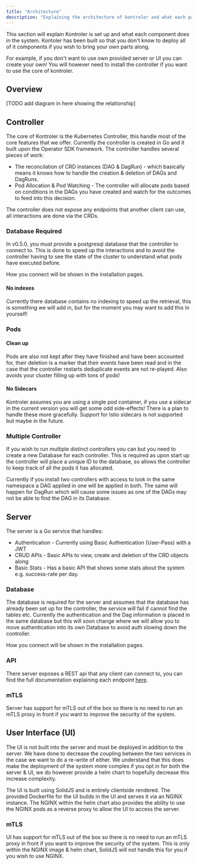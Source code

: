 ```yaml
---
title: "Architecture"
description: "Explaining the architecture of kontroler and what each part does"
---
```


This section will explain Kontroler is set up and what each component does in the system. Kontoler has been built so that you don't know to deploy all of it components if you wish to bring your own parts along.

For example, if you don't want to use own provided server or UI you can create your own! You will however need to install the controller if you want to use the core of kontroler.

## Overview

[TODO add diagram in here showing the relationship]

## Controller

The core of Kontroler is the Kubernetes Controller, this handle most of the core features that we offer. Currently the controller is created in Go and it built upon the Operator SDK framework. The controller handles several pieces of work:

* The reconcilation of CRD instances (DAG & DagRun) - which basically means it knows how to handle the creation & deletion of DAGs and DagRuns.
* Pod Allocation & Pod Watching - The controller will allocate pods based on conditions in the DAGs you have created and watch for the outcomes to feed into this decision.

The controller does not expose any endpoints that another client can use, all interactions are done via the CRDs. 

### Database Required

In v0.5.0, you must provide a postgresql database that the controller to connect to. This is done to speed up the interactions and to avoid the controller having to see the state of the cluster to understand what pods have executed before. 

How you connect will be shown in the installation pages.

#### No indexes

Currently there database contains no indexing to speed up the retrieval, this is something we will add in, but for the moment you may want to add this in yourself!

### Pods

#### Clean up

Pods are also not kept after they have finished and have been accounted for, their deletion is a marker that their events have been read and in the case that the controller restarts deduplicate events are not re-played. Also avoids your cluster filling up with tons of pods!

#### No Sidecars

Kontroler assumes you are using a single pod container, if you use a sidecar in the current version you will get some odd side-effects! There is a plan to handle these more gracefully. Support for Istio sidecars is not supported but maybe in the future.

### Multiple Controller

If you wish to run multiple distinct controllers you can but you need to create a new Database for each controller. This is required as upon start up the controller will place a unique ID to the database, so allows the controller to keep track of all the pods it has allocated.

Currently if you install two controllers with access to look in the same namespace a DAG applied in one will be applied in both. The same will happen for DagRun which will cause some issues as one of the DAGs may not be able to find the DAG in its Database.


## Server

The server is a Go service that handles:

* Authentication - Currently using Basic Authentication (User-Pass) with a JWT
* CRUD APIs - Basic APIs to view, create and deletion of the CRD objects along
* Basic Stats - Has a basic API that shows some stats about the system e.g. success-rate per day.


### Database

The database is required for the server and assumes that the database has already been set up for the controller, the service will fail if cannot find the tables etc. Currently the authentication and the Dag information is placed in the same database but this will soon change where we will allow you to move authentication into its own Database to avoid auth slowing down the controller.

How you connect will be shown in the installation pages.

### API

There server exposes a REST api that any client can connect to, you can find the full documentation explaining each endpoint [here]().

### mTLS

Server has support for mTLS out of the box so there is no need to run an mTLS proxy in front if you want to improve the security of the system.


## User Interface (UI)

The UI is not built into the server and must be deployed in addition to the server. We have done to decrease the coupling between the two services in the case we want to do a re-write of either. We understand that this does make the deployment of the system more complex if you opt in for both the server & UI, we do however provide a helm chart to hopefully decrease this increase complexity.

The UI is built using SolidJS and is entirely clientside rendered. The provided Dockerfile for the UI builds in the UI and serves it via an NGINX instance. The NGINX within the helm chart also provides the ability to use the NGINX pods as a reverse proxy to allow the UI to access the server. 

### mTLS

UI has support for mTLS out of the box so there is no need to run an mTLS proxy in front if you want to improve the security of the system. This is only within the NGINX image & helm chart, SolidJS will not handle this for you if you wish to use NGINX.